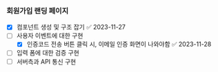 ### 회원가입 랜딩 페이지
- [x] 컴포넌트 생성 및 구조 잡기 ✅ 2023-11-27
- [ ] 사용자 이벤트에 대한 구현
	- [x] 인증코드 전송 버튼 클릭 시, 이메일 인증 화면이 나와야함 ✅ 2023-11-28
- [ ] 입력 폼에 대한 검증 구현
- [ ] 서버측과 API 통신 구현